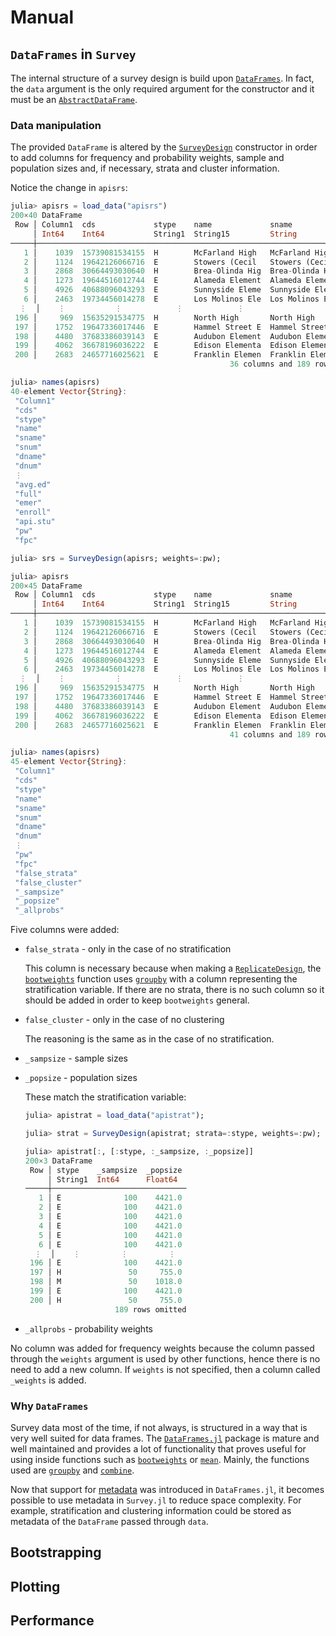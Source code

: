 # Manual

## `DataFrames` in `Survey`

The internal structure of a survey design is build upon
[`DataFrames`](https://dataframes.juliadata.org/stable/). In fact, the `data`
argument is the only required argument for the constructor and it must be an
[`AbstractDataFrame`](https://dataframes.juliadata.org/stable/lib/types/#DataFrames.AbstractDataFrame).

### Data manipulation

The provided `DataFrame` is altered by the [`SurveyDesign`](@ref) constructor
in order to add columns for frequency and probability weights, sample and
population sizes and, if necessary, strata and cluster information.

Notice the change in `apisrs`:

```julia
julia> apisrs = load_data("apisrs")
200×40 DataFrame
 Row │ Column1  cds             stype    name             sname                ⋯
     │ Int64    Int64           String1  String15         String               ⋯
─────┼──────────────────────────────────────────────────────────────────────────
   1 │    1039  15739081534155  H        McFarland High   McFarland High       ⋯
   2 │    1124  19642126066716  E        Stowers (Cecil   Stowers (Cecil B.) E
   3 │    2868  30664493030640  H        Brea-Olinda Hig  Brea-Olinda High
   4 │    1273  19644516012744  E        Alameda Element  Alameda Elementary
   5 │    4926  40688096043293  E        Sunnyside Eleme  Sunnyside Elementary ⋯
   6 │    2463  19734456014278  E        Los Molinos Ele  Los Molinos Elementa
  ⋮  │    ⋮           ⋮            ⋮            ⋮                       ⋮      ⋱
 196 │     969  15635291534775  H        North High       North High
 197 │    1752  19647336017446  E        Hammel Street E  Hammel Street Elemen
 198 │    4480  37683386039143  E        Audubon Element  Audubon Elementary   ⋯
 199 │    4062  36678196036222  E        Edison Elementa  Edison Elementary
 200 │    2683  24657716025621  E        Franklin Elemen  Franklin Elementary
                                                 36 columns and 189 rows omitted

julia> names(apisrs)
40-element Vector{String}:
 "Column1"
 "cds"
 "stype"
 "name"
 "sname"
 "snum"
 "dname"
 "dnum"
 ⋮
 "avg.ed"
 "full"
 "emer"
 "enroll"
 "api.stu"
 "pw"
 "fpc"

julia> srs = SurveyDesign(apisrs; weights=:pw);

julia> apisrs
200×45 DataFrame
 Row │ Column1  cds             stype    name             sname                ⋯
     │ Int64    Int64           String1  String15         String               ⋯
─────┼──────────────────────────────────────────────────────────────────────────
   1 │    1039  15739081534155  H        McFarland High   McFarland High       ⋯
   2 │    1124  19642126066716  E        Stowers (Cecil   Stowers (Cecil B.) E
   3 │    2868  30664493030640  H        Brea-Olinda Hig  Brea-Olinda High
   4 │    1273  19644516012744  E        Alameda Element  Alameda Elementary
   5 │    4926  40688096043293  E        Sunnyside Eleme  Sunnyside Elementary ⋯
   6 │    2463  19734456014278  E        Los Molinos Ele  Los Molinos Elementa
  ⋮  │    ⋮           ⋮            ⋮            ⋮                       ⋮      ⋱
 196 │     969  15635291534775  H        North High       North High
 197 │    1752  19647336017446  E        Hammel Street E  Hammel Street Elemen
 198 │    4480  37683386039143  E        Audubon Element  Audubon Elementary   ⋯
 199 │    4062  36678196036222  E        Edison Elementa  Edison Elementary
 200 │    2683  24657716025621  E        Franklin Elemen  Franklin Elementary
                                                 41 columns and 189 rows omitted

julia> names(apisrs)
45-element Vector{String}:
 "Column1"
 "cds"
 "stype"
 "name"
 "sname"
 "snum"
 "dname"
 "dnum"
 ⋮
 "pw"
 "fpc"
 "false_strata"
 "false_cluster"
 "_sampsize"
 "_popsize"
 "_allprobs"
```

Five columns were added:

- `false_strata` - only in the case of no stratification
  
  This column is necessary because when making a [`ReplicateDesign`](@ref), the
  [`bootweights`](@ref) function uses [`groupby`](https://dataframes.juliadata.org/stable/lib/functions/#DataFrames.groupby)
  with a column representing the stratification variable. If there are no strata,
  there is no such column so it should be added in order to keep `bootweights`
  general.

- `false_cluster` - only in the case of no clustering
  
  The reasoning is the same as in the case of no stratification.

- `_sampsize` - sample sizes

- `_popsize` - population sizes
  
  These match the stratification variable:

  ```julia
  julia> apistrat = load_data("apistrat");

  julia> strat = SurveyDesign(apistrat; strata=:stype, weights=:pw);

  julia> apistrat[:, [:stype, :_sampsize, :_popsize]]
  200×3 DataFrame
   Row │ stype    _sampsize  _popsize
       │ String1  Int64      Float64
  ─────┼──────────────────────────────
     1 │ E              100    4421.0
     2 │ E              100    4421.0
     3 │ E              100    4421.0
     4 │ E              100    4421.0
     5 │ E              100    4421.0
     6 │ E              100    4421.0
    ⋮  │    ⋮         ⋮         ⋮
   196 │ E              100    4421.0
   197 │ H               50     755.0
   198 │ M               50    1018.0
   199 │ E              100    4421.0
   200 │ H               50     755.0
                      189 rows omitted
  ```

- `_allprobs` - probability weights

No column was added for frequency weights because the column passed through the
`weights` argument is used by other functions, hence there is no need to add a
new column. If `weights` is not specified, then a column called `_weights` is
added.

### Why `DataFrames`

Survey data most of the time, if not always, is structured in a way that is very
well suited for data frames. The [`DataFrames.jl`](https://dataframes.juliadata.org/stable/)
package is mature and well maintained and provides a lot of functionality that
proves useful for using inside functions such as [`bootweights`](@ref) or
[`mean`](@ref). Mainly, the functions used are
[`groupby`](https://dataframes.juliadata.org/stable/lib/functions/#DataFrames.groupby)
and [`combine`](https://dataframes.juliadata.org/stable/lib/functions/#DataFrames.combine).

Now that support for [metadata](https://dataframes.juliadata.org/stable/lib/metadata/)
was introduced in `DataFrames.jl`, it becomes possible to use metadata in
`Survey.jl` to reduce space complexity. For example, stratification and clustering
information could be stored as metadata of the `DataFrame` passed through `data`.

## Bootstrapping

## Plotting

## Performance
